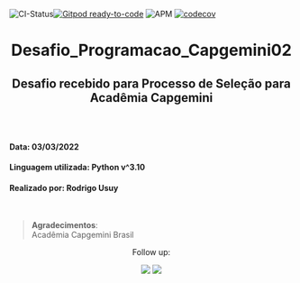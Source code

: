
![CI-Status](https://github.com/rousuy/Desafio_Programacao_Capgemini02/actions/workflows/python-app.yml/badge.svg)[![Gitpod ready-to-code](https://img.shields.io/badge/Gitpod-ready--to--code-908a85?logo=gitpod)](https://gitpod.io/#https://github.com/rousuy/Desafio_Programacao_Capgemini02.git)
![APM](https://img.shields.io/apm/l/vim-mode?logo=License)
[![codecov](https://codecov.io/gh/rousuy/Desafio_Programacao_Capgemini02/branch/main/graph/badge.svg?token=4SLDSBG7MN)](https://codecov.io/gh/rousuy/Desafio_Programacao_Capgemini02)

<center><h1>Desafio_Programacao_Capgemini02</h1></center>
<center><h2><p>Desafio recebido para Processo de Seleção para Acadêmia Capgemini</p><h2></center>
<br>

#### **Data**: 03/03/2022
#### **Linguagem utilizada**: Python v^3.10
#### **Realizado por:** Rodrigo Usuy
<br>


>**Agradecimentos**:<br> 
>Acadêmia Capgemini Brasil<br>
>

<center>
Follow up:

<br>

[<img src ="https://user-images.githubusercontent.com/76751870/153108542-62e0a78a-95f1-4935-ae89-6062186153c5.png">](https://github.comrousuy)
[<img src ="https://user-images.githubusercontent.com/76751870/153108643-7c254391-b087-472e-a022-88c5c3d759be.png">](https://www.linkedin.com/in/rodrigo-usuy-280b95aa/)



</center>
